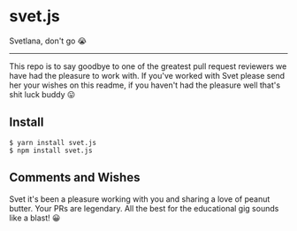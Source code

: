 # svet.js
Svetlana, don't go 😭

---

This repo is to say goodbye to one of the greatest pull request reviewers we have had the pleasure to work with. If you've worked with Svet please send her your wishes on this readme, if you haven't had the pleasure well that's shit luck buddy 😛

## Install

```
$ yarn install svet.js
$ npm install svet.js
```

## Comments and Wishes

Svet it's been a pleasure working with you and sharing a love of peanut butter. Your PRs are legendary. All the best for the educational gig sounds like a blast! 😀
